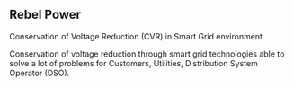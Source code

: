 ## Rebel Power
Conservation of Voltage Reduction (CVR) in Smart Grid environment

Conservation of voltage reduction through smart grid technologies able to solve a lot of problems for Customers, Utilities, Distribution System Operator (DSO).

